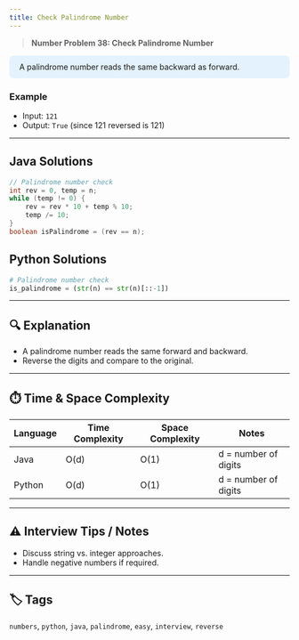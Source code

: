 ```yaml
---
title: Check Palindrome Number
---
```


> **Number Problem 38: Check Palindrome Number**

<div style="background: #e3f2fd; padding: 12px 18px; border-radius: 8px; margin-bottom: 18px;">
A palindrome number reads the same backward as forward.
</div>

### Example

- Input: `121`
- Output: `True` (since 121 reversed is 121)

---

## Java Solutions
```java
// Palindrome number check
int rev = 0, temp = n;
while (temp != 0) {
    rev = rev * 10 + temp % 10;
    temp /= 10;
}
boolean isPalindrome = (rev == n);
```

## Python Solutions
```python
# Palindrome number check
is_palindrome = (str(n) == str(n)[::-1])
``` 

---

## 🔍 Explanation
- A palindrome number reads the same forward and backward.
- Reverse the digits and compare to the original.

---

## ⏱️ Time & Space Complexity
| Language | Time Complexity | Space Complexity | Notes |
|----------|-----------------|------------------|-------|
| Java     | O(d)            | O(1)             | d = number of digits |
| Python   | O(d)            | O(1)             | d = number of digits |

---

## ⚠️ Interview Tips / Notes
- Discuss string vs. integer approaches.
- Handle negative numbers if required.

---

## 🏷 Tags
`numbers`, `python`, `java`, `palindrome`, `easy`, `interview`, `reverse`

